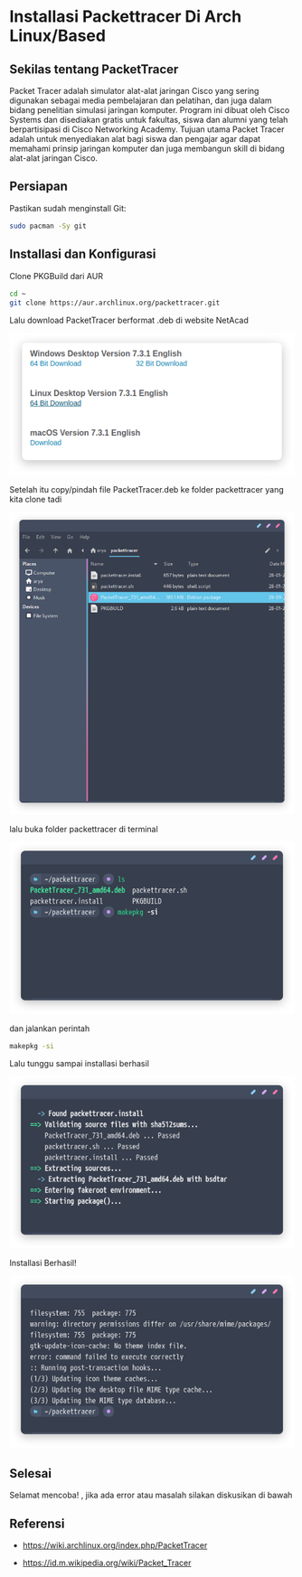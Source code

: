 # Installasi Packettracer Di Arch Linux/Based


## Sekilas tentang PacketTracer

Packet Tracer adalah simulator alat-alat jaringan Cisco yang sering digunakan sebagai media pembelajaran dan pelatihan, dan juga dalam bidang penelitian simulasi jaringan komputer. Program ini dibuat oleh Cisco Systems dan disediakan gratis untuk fakultas, siswa dan alumni yang telah berpartisipasi di Cisco Networking Academy. Tujuan utama Packet Tracer adalah untuk menyediakan alat bagi siswa dan pengajar agar dapat memahami prinsip jaringan komputer dan juga membangun skill di bidang alat-alat jaringan Cisco.

## Persiapan

 Pastikan sudah menginstall Git:

 ```bash
sudo pacman -Sy git
```
## Installasi dan Konfigurasi

Clone PKGBuild dari AUR

```bash
cd ~
git clone https://aur.archlinux.org/packettracer.git
```
Lalu download PacketTracer berformat .deb di website NetAcad

![packettracer1](/img/packettracer0.png 'Download Packettracer Versi Linux')

Setelah itu copy/pindah file PacketTracer.deb ke folder packettracer yang kita clone tadi

![packettracer2](/img/packettracer1.png 'Pindah File .deb ke folder packettracer')

lalu buka folder packettracer di terminal

![packettracer3](/img/packettracer2.png 'Buka folder packettracer di terminal')

dan jalankan perintah

```bash
makepkg -si
```
Lalu tunggu sampai installasi berhasil

![packettracer4](/img/packettracer3.png 'Menunggu installasi selesai')

Installasi Berhasil!

![packettracer5](/img/packettracer4.png 'Installasi Berhasil!')

## Selesai

Selamat mencoba! , jika ada error atau masalah silakan diskusikan di bawah

## Referensi

* https://wiki.archlinux.org/index.php/PacketTracer

* https://id.m.wikipedia.org/wiki/Packet_Tracer

